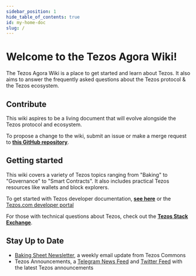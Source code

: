 ```yaml
---
sidebar_position: 1
hide_table_of_contents: true
id: my-home-doc
slug: /
---
```


# Welcome to the Tezos Agora Wiki!

The Tezos Agora Wiki is a place to get started and learn about Tezos. It also aims to answer the frequently asked questions about the Tezos protocol & the Tezos ecosystem.

## Contribute

This wiki aspires to be a living document that will evolve alongside the Tezos protocol and ecosystem.

To propose a change to the wiki, submit an issue or make a merge request to [**this GitHub repository**](https://github.com/tezosagorawiki/wiki).

## Getting started

This wiki covers a variety of Tezos topics ranging from "Baking" to "Governance" to "Smart Contracts". It also includes practical Tezos resources like wallets and block explorers.

To get started with Tezos developer documentation, [**see here**](http://tezos.gitlab.io/) or the [Tezos.com developer portal](https://developers.tezos.com)

For those with technical questions about Tezos, check out the [**Tezos Stack Exchange**](https://tezos.stackexchange.com/).

## Stay Up to Date

* [Baking Sheet Newsletter](http://bakingsheet.tezoscommons.org), a weekly email update from Tezos Commons
* Tezos Announcements, a [Telegram News Feed](https://t.me/TezosAnnouncements) and [Twitter Feed](https://twitter.com/tezosbulletin) with the latest Tezos announcements

